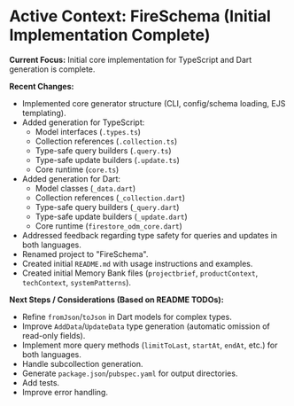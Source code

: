# Active Context: FireSchema (Initial Implementation Complete)

**Current Focus:** Initial core implementation for TypeScript and Dart
generation is complete.

**Recent Changes:**

- Implemented core generator structure (CLI, config/schema loading, EJS
  templating).
- Added generation for TypeScript:
  - Model interfaces (`.types.ts`)
  - Collection references (`.collection.ts`)
  - Type-safe query builders (`.query.ts`)
  - Type-safe update builders (`.update.ts`)
  - Core runtime (`core.ts`)
- Added generation for Dart:
  - Model classes (`_data.dart`)
  - Collection references (`_collection.dart`)
  - Type-safe query builders (`_query.dart`)
  - Type-safe update builders (`_update.dart`)
  - Core runtime (`firestore_odm_core.dart`)
- Addressed feedback regarding type safety for queries and updates in both
  languages.
- Renamed project to "FireSchema".
- Created initial `README.md` with usage instructions and examples.
- Created initial Memory Bank files (`projectbrief`, `productContext`,
  `techContext`, `systemPatterns`).

**Next Steps / Considerations (Based on README TODOs):**

- Refine `fromJson`/`toJson` in Dart models for complex types.
- Improve `AddData`/`UpdateData` type generation (automatic omission of
  read-only fields).
- Implement more query methods (`limitToLast`, `startAt`, `endAt`, etc.) for
  both languages.
- Handle subcollection generation.
- Generate `package.json`/`pubspec.yaml` for output directories.
- Add tests.
- Improve error handling.
